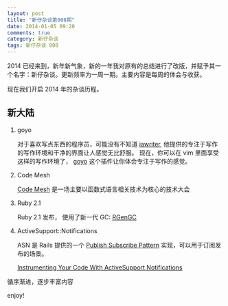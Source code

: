 ```yaml
---
layout: post
title: "新仔杂谈第008期"
date: 2014-01-05 09:20
comments: true
category: 新仔杂谈
tags: 新仔杂谈 008
---
```


2014 已经来到，新年新气象，新的一年我对原有的总结进行了改版，并赋予其一个名字：新仔杂谈。更新频率为一周一期。主要内容是每周的体会与收获。


现在我们开启 2014 年的杂谈历程。

<!--more-->

## 新大陆

1. goyo

   对于喜欢写点东西的程序员，可能没有不知道 [iawriter](http://www.iawriter.com/mac/), 他提供的专注于写作的写作环境和干净的界面让人感觉无比舒服。
   现在，你可以在 vim 里面享受这样的写作环境了， [goyo](https://github.com/junegunn/goyo.vim) 这个插件让你体会专注于写作的感觉。

2. Code Mesh

   [Code Mesh](http://codemesh.io/index.html#home) 是一场主要以函数式语言相关技术为核心的技术大会

3. Ruby 2.1

   Ruby 2.1 发布， 使用了新一代 GC: [RGenGC](http://tmm1.net/ruby21-rgengc/)

4. ActiveSupport::Notifications

   ASN 是 Rails 提供的一个 [Publish Subscribe Pattern](http://en.wikipedia.org/wiki/Publish%E2%80%93subscribe_pattern) 实现，可以用于订阅发布的场景。

   [Instrumenting Your Code With ActiveSupport Notifications](http://technology.customink.com/blog/2013/12/19/instrumenting-your-code-with-activesupport-notifications/)


循序渐进，逐步丰富内容

enjoy!
